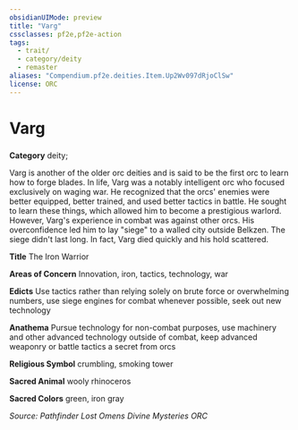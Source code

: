 ```yaml
---
obsidianUIMode: preview
title: "Varg"
cssclasses: pf2e,pf2e-action
tags:
  - trait/
  - category/deity
  - remaster
aliases: "Compendium.pf2e.deities.Item.Up2Wv097dRjoClSw"
license: ORC
---
```

# Varg

### 

**Category** deity; 




Varg is another of the older orc deities and is said to be the first orc to learn how to forge blades. In life, Varg was a notably intelligent orc who focused exclusively on waging war. He recognized that the orcs' enemies were better equipped, better trained, and used better tactics in battle. He sought to learn these things, which allowed him to become a prestigious warlord. However, Varg's experience in combat was against other orcs. His overconfidence led him to lay "siege" to a walled city outside Belkzen. The siege didn't last long. In fact, Varg died quickly and his hold scattered.

**Title** The Iron Warrior

**Areas of Concern** Innovation, iron, tactics, technology, war

**Edicts** Use tactics rather than relying solely on brute force or overwhelming numbers, use siege engines for combat whenever possible, seek out new technology

**Anathema** Pursue technology for non-combat purposes, use machinery and other advanced technology outside of combat, keep advanced weaponry or battle tactics a secret from orcs

**Religious Symbol** crumbling, smoking tower

**Sacred Animal** wooly rhinoceros

**Sacred Colors** green, iron gray

*Source: Pathfinder Lost Omens Divine Mysteries*
*ORC*